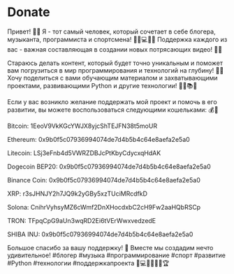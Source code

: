 # Donate
Привет! 🌟✨ Я - тот самый человек, который сочетает в себе блогера, музыканта, программиста и спортсмена! 🎥🎵💻🏋️‍♂️ Поддержка каждого из вас - важная составляющая в создании новых потрясающих видео! 🙌💪

Стараюсь делать контент, который будет точно уникальным и поможет вам погрузиться в мир программирования и технологий на глубину! 🚀💡 Хочу поделиться с вами обучающим материалом и захватывающими проектами, развивающими Python и другие технологии! 👨‍💻📚🔥

Если у вас возникло желание поддержать мой проект и помочь в его развитии, вы можете воспользоваться следующими кошельками: 💰💼  

Bitcoin: 1EeoV9VkKGcYWJX8yjcShTEJFN38t5moUR  

Ethereum: 0x9b0f5c07936994074de7d4b5b4c64e8aefa2e5a0  

Litecoin: LSj3eFnb4d5VWRZDBJcPtKbyCdycxqHdAK  

Dogecoin BEP20: 0x9b0f5c07936994074de7d4b5b4c64e8aefa2e5a0  

Binance Coin: 0x9b0f5c07936994074de7d4b5b4c64e8aefa2e5a0  

XRP: r3sJHNJY2h7JQ9k2yGBy5xzTUciMRcdfkD  

Solona: CnihrVyhsyMZ6cWmf2DnXHocdxbC2cH9Fw2aaHQbRSCp  

TRON: TFpqCpG9aUn3wqRD2Ei6tVErWwxvedzedE  

SHIBA INU: 0x9b0f5c07936994074de7d4b5b4c64e8aefa2e5a0  

Большое спасибо за вашу поддержку! 💙 Вместе мы создадим нечто удивительное!
#блогер #музыка #программирование #спорт #развитие #Python #технологии #поддержкапроекта 🤩💻🚀🎶🏋️‍♂️🏆
